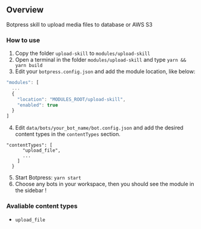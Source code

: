 ## Overview

Botpress skill to upload media files to database or AWS S3

### How to use

1. Copy the folder `upload-skill` to `modules/upload-skill`
2. Open a terminal in the folder `modules/upload-skill` and type `yarn && yarn build`
3. Edit your `botpress.config.json` and add the module location, like below:

```js
"modules": [
  ...
  {
    "location": "MODULES_ROOT/upload-skill",
    "enabled": true
  }
]
```

4. Edit `data/bots/your_bot_name/bot.config.json` and add the desired content types in the `contentTypes` section.

```
"contentTypes": [
      "upload_file",
      ...
    ]
  }
```

5. Start Botpress: `yarn start`
6. Choose any bots in your workspace, then you should see the module in the sidebar !

### Avaliable content types

- `upload_file`
